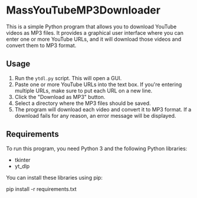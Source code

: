 # MassYouTubeMP3Downloader

This is a simple Python program that allows you to download YouTube videos as MP3 files. It provides a graphical user interface where you can enter one or more YouTube URLs, and it will download those videos and convert them to MP3 format.

## Usage

1. Run the `ytdl.py` script. This will open a GUI.
2. Paste one or more YouTube URLs into the text box. If you're entering multiple URLs, make sure to put each URL on a new line.
3. Click the "Download as MP3" button.
4. Select a directory where the MP3 files should be saved.
5. The program will download each video and convert it to MP3 format. If a download fails for any reason, an error message will be displayed.

## Requirements

To run this program, you need Python 3 and the following Python libraries:
- tkinter
- yt_dlp

You can install these libraries using pip:

pip install -r requirements.txt
